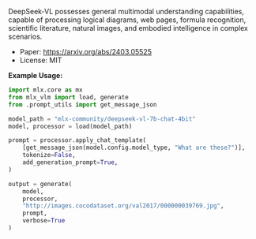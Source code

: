 DeepSeek-VL possesses general multimodal understanding capabilities, capable of processing logical diagrams, web pages, formula recognition, scientific literature, natural images, and embodied intelligence in complex scenarios.

- Paper: https://arxiv.org/abs/2403.05525
- License: MIT

**Example Usage:**
```python
import mlx.core as mx
from mlx_vlm import load, generate
from .prompt_utils import get_message_json

model_path = "mlx-community/deepseek-vl-7b-chat-4bit"
model, processor = load(model_path)

prompt = processor.apply_chat_template(
    [get_message_json(model.config.model_type, "What are these?")],
    tokenize=False,
    add_generation_prompt=True,
)

output = generate(
    model,
    processor,
    "http://images.cocodataset.org/val2017/000000039769.jpg",
    prompt,
    verbose=True
)
```